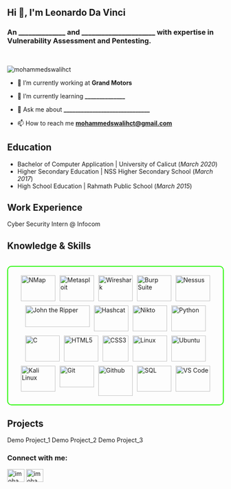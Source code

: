 <h2 align="left">Hi 👋, I'm Leonardo Da Vinci</h2>
<h3 align="left">An ______________ and ______________________ with expertise in Vulnerability Assessment and Pentesting.</h3>
<br>
<p align="left"> <img src="https://komarev.com/ghpvc/?username=mohammedswalihct&label=Profile%20views&color=0e75b6&style=flat" alt="mohammedswalihct" /> </p>

- 🔭 I’m currently working at **Grand Motors**

- 🌱 I’m currently learning **______________**

- 💬 Ask me about **______________________________**

- 📫 How to reach me **mohammedswalihct@gmail.com**

## Education
- Bachelor of Computer Application | University of Calicut (_March 2020_)
- Higher Secondary Education | NSS Higher Secondary School (_March 2017_)
- High School Education | Rahmath Public School (_March 2015_)

## Work Experience
Cyber Security Intern @ Infocom

<h2 id="knowledge_skills" align=''> Knowledge & Skills </h2>
<br>
<div style="border: 2px solid #22F700; border-radius: 10px; padding: 20px; margin-bottom: 20px;">
<div align="left" style="display: flex; flex-wrap: wrap; justify-content: center; gap: 10px;">
<img src="https://github.com/mohammedswalihct/my_portfolio/blob/f6610a38921ad93cac211f8b14d0a39d57ac17a2/Image/Icons/NMap.png" alt="NMap" width="80" height="60" />

<img src="https://github.com/mohammedswalihct/my_portfolio/blob/88bec14e3dc7406500b72aa3c1c1bd8f322dc319/Image/Icons/Metasploit.png" alt="Metasploit" width="80" height="60"/>

<img src="https://github.com/mohammedswalihct/my_portfolio/blob/0f6190d56396df84f623310fd4d23341150563a2/Image/Icons/WireShark.png" alt="Wireshark" width="80" height="60"/>

<img src="https://github.com/mohammedswalihct/my_portfolio/blob/fcf4f540ff9f351fb3dab9be3f1188cd9a54bf49/Image/Icons/BurpSuite.png" alt="Burp Suite" width="80" height="60"/>

<img src="https://github.com/mohammedswalihct/my_portfolio/blob/957d12301ac19bcc0cd64e2bc9ce97a968be203c/Image/Icons/Nessus.png" alt="Nessus" width="80" height="60"/>

<img src="https://github.com/mohammedswalihct/my_portfolio/blob/15b13ef1bf7c8e815f57e6970b0194f70c939d8a/Image/Icons/JohnRipper.png" alt="John the Ripper" width="150" height="50"/>

<img src="https://github.com/mohammedswalihct/my_portfolio/blob/9812d425729d594297f8990c91123ac247da0903/Image/Icons/HashCat.png" alt="Hashcat" width="80" height="60"/>

<img src="https://github.com/mohammedswalihct/my_portfolio/blob/2d35cd722953d7f59873b08d4e36bf6dc7ba8d19/Image/Icons/Nikto.png" alt="Nikto" width="80" height="60"/>
      
<img src="https://github.com/mohammedswalihct/my_portfolio/blob/0ed079f1c704b52784312f990617bfa6695362a3/Image/Icons/Python.png" alt="Python" width="80" height="60"/>

<img src="https://github.com/mohammedswalihct/my_portfolio/blob/b20f0ffd638ea3d1345f3da6939302b2a71c31b5/Image/Icons/C.png" alt="C" width="80" height="60"/>

<img src="https://github.com/mohammedswalihct/my_portfolio/blob/31fb9e58fd739608623f649a5c2035ede8e599b3/Image/Icons/HTML5.png" alt="HTML5" width="80" height="60"/>

<img src="https://github.com/mohammedswalihct/my_portfolio/blob/2b014362850d1092f482a23f1a171c644756f1f4/Image/Icons/CSS3.png" alt="CSS3" width="60" height="60"/>

<img src="https://github.com/mohammedswalihct/my_portfolio/blob/4218c0f79e84f676ac02c97dce664f87d1671498/Image/Icons/Linux.png" alt="Linux" width="80" height="60"/>

<img src="https://github.com/mohammedswalihct/my_portfolio/blob/a438704fab9bb74bb3fc4a4ee504eb38a8f80a59/Image/Icons/Ubuntu_1.png" alt="Ubuntu" width="80" height="60"/>

<img src="https://github.com/mohammedswalihct/my_portfolio/blob/2c3bec6b356877c60293b2a8fd66685ef3dd68f9/Image/Icons/Kali%20Linux.png" alt="Kali Linux" width="80" height="60"/>

<img src="https://github.com/mohammedswalihct/my_portfolio/blob/846d64cf587cabd1c36d494344d39f90c0f5a0e5/Image/Icons/Git.png" alt="Git" width="80" height="50"/>

<img src="https://github.com/mohammedswalihct/my_portfolio/blob/846d64cf587cabd1c36d494344d39f90c0f5a0e5/Image/Icons/GitHub.png" alt="Github" width="80" height="70"/>

<img src="https://github.com/mohammedswalihct/my_portfolio/blob/b20f0ffd638ea3d1345f3da6939302b2a71c31b5/Image/Icons/SQL_2.png" alt="SQL" width="80" height="60"/>

<img src="https://github.com/mohammedswalihct/my_portfolio/blob/2b91b0b0b51a3d629ba118933ee4569c32b0173f/Image/Icons/VS%20Code.png" alt="VS Code" width="80" height="60"/>
</div>
</div>


## Projects
Demo Project_1
Demo Project_2
Demo Project_3

<h3 align="left">Connect with me:</h3>
<p align="left">
<a href="https://linkedin.com/in/imohammedswalih" target="blank"><img align="center" src="https://raw.githubusercontent.com/rahuldkjain/github-profile-readme-generator/master/src/images/icons/Social/linked-in-alt.svg" alt="imohammedswalih" height="30" width="40" /></a>
<a href="https://twitter.com/imohammedswalih" target="blank"><img align="center" src="https://raw.githubusercontent.com/rahuldkjain/github-profile-readme-generator/master/src/images/icons/Social/twitter.svg" alt="imohammedswalih" height="30" width="40" /></a>
</p>
